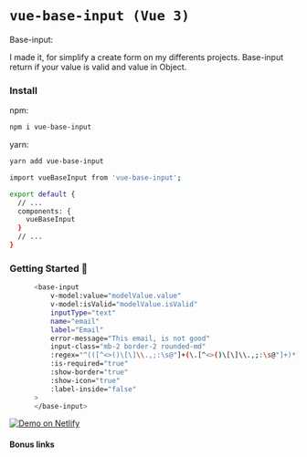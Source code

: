# `vue-base-input (Vue 3)`

Base-input:

I made it, for simplify a create form on my differents projects.
Base-input return if your value is valid and value in Object.

### Install

npm:
```sh
npm i vue-base-input
```

yarn:
```sh
yarn add vue-base-input
```

```sh
import vueBaseInput from 'vue-base-input';

export default {
  // ...
  components: {
    vueBaseInput
  }
  // ...
}

```


### Getting Started 🚀

```sh
      <base-input
          v-model:value="modelValue.value"
          v-model:isValid="modelValue.isValid"
          inputType="text"
          name="email"
          label="Email"
          error-message="This email, is not good"
          input-class="mb-2 border-2 rounded-md"
          :regex="^(([^<>()\[\]\\.,;:\s@"]+(\.[^<>()\[\]\\.,;:\s@"]+)*)|(".+"))@((\[[0-9]{1,3}\.[0-9]{1,3}\.[0-9]{1,3}\.[0-9]{1,3}])|(([a-zA-Z\-0-9]+\.)+[a-zA-Z]{2,24}))$"
          :is-required="true"
          :show-border="true"
          :show-icon="true"
          :label-inside="false"
      >
      </base-input>
```



[![Demo on Netlify](https://www.netlify.com/img/deploy/button.svg)](https://base_input.netlify.com)

#### Bonus links

